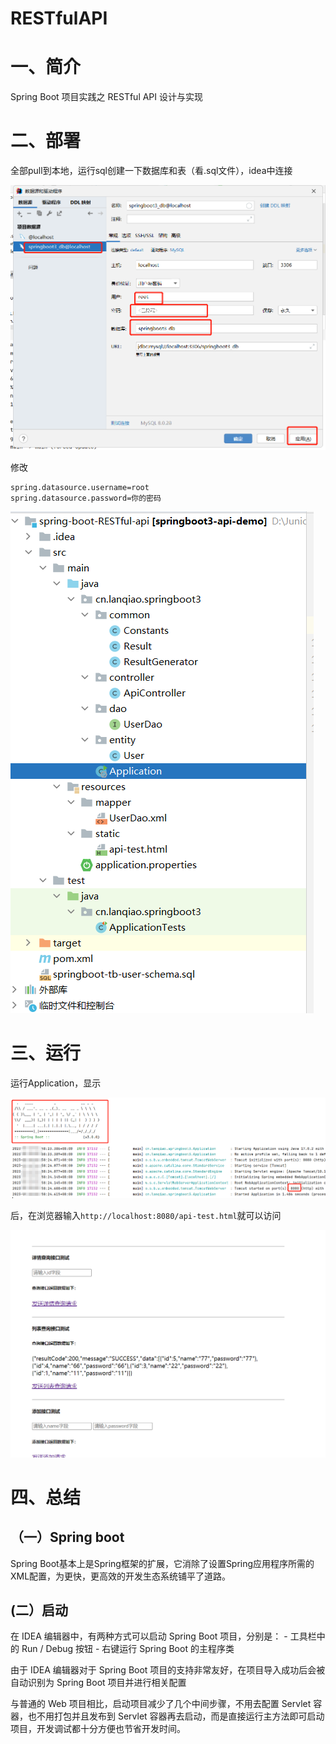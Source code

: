 # RESTfulAPI

# 一、简介

Spring Boot 项目实践之 RESTful API 设计与实现

# 二、部署

全部pull到本地，运行sql创建一下数据库和表（看.sql文件），idea中连接

![连接数据库](db.png)

修改

```
spring.datasource.username=root
spring.datasource.password=你的密码
```

![部署截图](layout.png)

# 三、运行

运行Application，显示

![spring](spring.png)

后，在浏览器输入`http://localhost:8080/api-test.html`就可以访问

![test](test.png)

# 四、总结

## （一）Spring boot

Spring Boot基本上是Spring框架的扩展，它消除了设置Spring应用程序所需的XML配置，为更快，更高效的开发生态系统铺平了道路。

## (二）启动

在 IDEA 编辑器中，有两种方式可以启动 Spring Boot 项目，分别是： - 工具栏中的 Run / Debug 按钮 - 右键运行 Spring Boot 的主程序类

由于 IDEA 编辑器对于 Spring Boot 项目的支持非常友好，在项目导入成功后会被自动识别为 Spring Boot 项目并进行相关配置

与普通的 Web 项目相比，启动项目减少了几个中间步骤，不用去配置 Servlet 容器，也不用打包并且发布到 Servlet 容器再去启动，而是直接运行主方法即可启动项目，开发调试都十分方便也节省开发时间。
